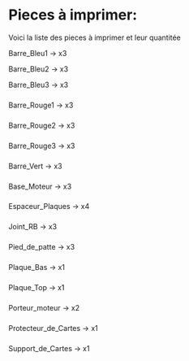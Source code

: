 # Pieces à imprimer:

Voici la liste des pieces à imprimer et leur quantitée

Barre_Bleu1           -> x3

Barre_Bleu2           -> x3

Barre_Bleu3           -> x3
### 
Barre_Rouge1          -> x3
### 
Barre_Rouge2          -> x3
### 
Barre_Rouge3          -> x3
### 
Barre_Vert            -> x3
### 
Base_Moteur           -> x3
### 
Espaceur_Plaques      -> x4
### 
Joint_RB              -> x3
### 
Pied_de_patte         -> x3
### 
Plaque_Bas            -> x1
### 
Plaque_Top            -> x1
### 
Porteur_moteur        -> x2
### 
Protecteur_de_Cartes  -> x1
### 
Support_de_Cartes     -> x1
